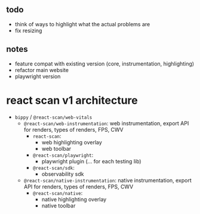 ## todo

- think of ways to highlight what the actual problems are
- fix resizing

## notes

- feature compat with existing version (core, instrumentation, highlighting)
- refactor main website
- playwright version

# react scan v1 architecture

- `bippy` / `@react-scan/web-vitals`
  - `@react-scan/web-instrumentation`: web instrumentation, export API for renders, types of renders, FPS, CWV
    - `react-scan`:
      - web highlighting overlay
      - web toolbar
    - `@react-scan/playwright`:
      - playwright plugin (... for each testing lib)
    - `@react-scan/sdk`:
      - observability sdk
  - `@react-scan/native-instrumentation`: native instrumentation, export API for renders, types of renders, FPS, CWV
    - `@react-scan/native`:
      - native highlighting overlay
      - native toolbar
